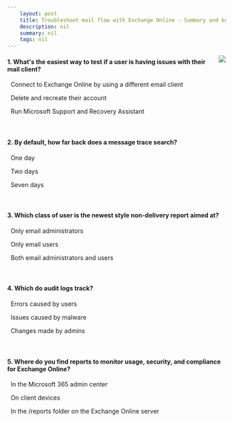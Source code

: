 ```yaml
---
    layout: post
    title: Troubleshoot mail flow with Exchange Online - Summary and knowledge check
    description: nil
    summary: nil
    tags: nil
---
```



 <a target="_blank" href="https://docs.microsoft.com/en-us/learn/modules/m365-messaging-troubleshoot-mail-flow/summary-knowledge-check/"><i class="fas fa-external-link-alt"></i> </a>
 <img align="right" src="https://docs.microsoft.com/en-us/learn/achievements/troubleshoot-mail-flow.svg">
####  1. What's the easiest way to test if a user is having issues with their mail client?


<i class='fas fa-check-square' style='color: Dodgerblue;'></i> &nbsp;&nbsp;Connect to Exchange Online by using a different email client

<i class='far fa-square'></i> &nbsp;&nbsp;Delete and recreate their account

<i class='far fa-square'></i> &nbsp;&nbsp;Run Microsoft Support and Recovery Assistant
<br />
<br />
<br />

####  2. By default, how far back does a message trace search?


<i class='far fa-square'></i> &nbsp;&nbsp;One day

<i class='fas fa-check-square' style='color: Dodgerblue;'></i> &nbsp;&nbsp;Two days

<i class='far fa-square'></i> &nbsp;&nbsp;Seven days
<br />
<br />
<br />

####  3. Which class of user is the newest style non-delivery report aimed at?


<i class='far fa-square'></i> &nbsp;&nbsp;Only email administrators

<i class='far fa-square'></i> &nbsp;&nbsp;Only email users

<i class='fas fa-check-square' style='color: Dodgerblue;'></i> &nbsp;&nbsp;Both email administrators and users
<br />
<br />
<br />

####  4. Which do audit logs track?


<i class='far fa-square'></i> &nbsp;&nbsp;Errors caused by users

<i class='far fa-square'></i> &nbsp;&nbsp;Issues caused by malware

<i class='fas fa-check-square' style='color: Dodgerblue;'></i> &nbsp;&nbsp;Changes made by admins
<br />
<br />
<br />

####  5. Where do you find reports to monitor usage, security, and compliance for Exchange Online?


<i class='fas fa-check-square' style='color: Dodgerblue;'></i> &nbsp;&nbsp;In the Microsoft 365 admin center

<i class='far fa-square'></i> &nbsp;&nbsp;On client devices

<i class='far fa-square'></i> &nbsp;&nbsp;In the /reports folder on the Exchange Online server
<br />
<br />
<br />
